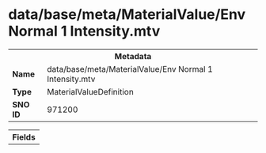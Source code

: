 <h1>data/base/meta/MaterialValue/Env Normal 1 Intensity.mtv</h1><table><tr><th colspan="100%">Metadata</th></tr><tr><td><b>Name</b></td><td>data/base/meta/MaterialValue/Env Normal 1 Intensity.mtv</td></tr><tr><td><b>Type</b></td><td>MaterialValueDefinition</td></tr><tr><td><b>SNO ID</b></td><td>971200</td></tr></table>

<table><tr><th colspan="100%">Fields</th></tr></table>

